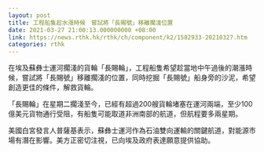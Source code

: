 ```yaml
---
layout: post
title: 工程船隻趁水漲時候　嘗試將「長賜號」移離擱淺位置
date: 2021-03-27 21:00:13.000000000 +08:00
link: https://news.rthk.hk/rthk/ch/component/k2/1582933-20210327.htm
categories: rthk
---
```


在埃及蘇彝士運河擱淺的貨輪「長賜輪」，工程船隻希望趁當地中午過後的潮漲時候，嘗試將「長賜號」移離擱淺的位置，同時挖掘「長賜號」船身旁的沙泥，希望創造更佳的條件，解救貨輪。

「長賜輪」在星期二擱淺至今，已經有超過200艘貨輪堵塞在運河兩端，至少100億美元貨物通行受阻，有船隻可能取道非洲南部的航道，但航程要多兩星期。

美國白宮發言人普薩基表示，蘇彝士運河作為石油雙向運輸的關鍵航道，對能源市場有潛在影響。美方正密切注視，已向埃及政府表達願意提供協助。
